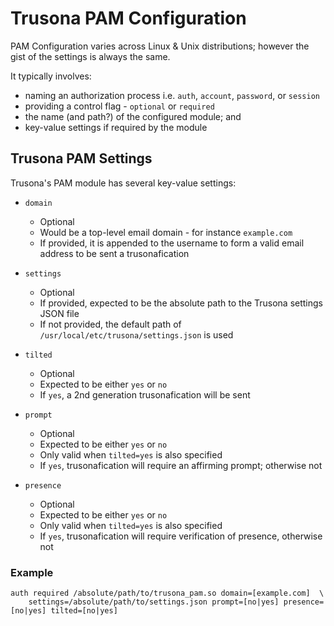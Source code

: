 # Trusona PAM Configuration

PAM Configuration varies across Linux & Unix distributions; however the gist of the settings is always the same.

It typically involves:
  - naming an authorization process i.e. `auth`, `account`, `password`, or `session`
  - providing a control flag - `optional` or `required`
  - the name (and path?) of the configured module; and
  - key-value settings if required by the module


## Trusona PAM Settings
Trusona's PAM module has several key-value settings:

- `domain`
  - Optional
  - Would be a top-level email domain - for instance `example.com`
  - If provided, it is appended to the username to form a valid email address to be sent a trusonafication

- `settings`
  - Optional
  - If provided, expected to be the absolute path to the Trusona settings JSON file
  - If not provided, the default path of `/usr/local/etc/trusona/settings.json` is used

- `tilted`
  - Optional
  - Expected to be either `yes` or `no`
  - If `yes`, a 2nd generation trusonafication will be sent

- `prompt`
  - Optional
  - Expected to be either `yes` or `no`
  - Only valid when `tilted=yes` is also specified
  - If `yes`, trusonafication will require an affirming prompt; otherwise not

- `presence`
  - Optional
  - Expected to be either `yes` or `no`
  - Only valid when `tilted=yes` is also specified
  - If `yes`, trusonafication will require verification of presence, otherwise not


### Example

```plain
auth required /absolute/path/to/trusona_pam.so domain=[example.com]  \
    settings=/absolute/path/to/settings.json prompt=[no|yes] presence=[no|yes] tilted=[no|yes]
```
